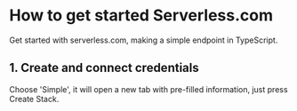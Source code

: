# How to get started Serverless.com
Get started with serverless.com, making a simple endpoint in TypeScript.

## 1. Create and connect credentials
Choose 'Simple', it will open a new tab with pre-filled information, just press Create Stack.
